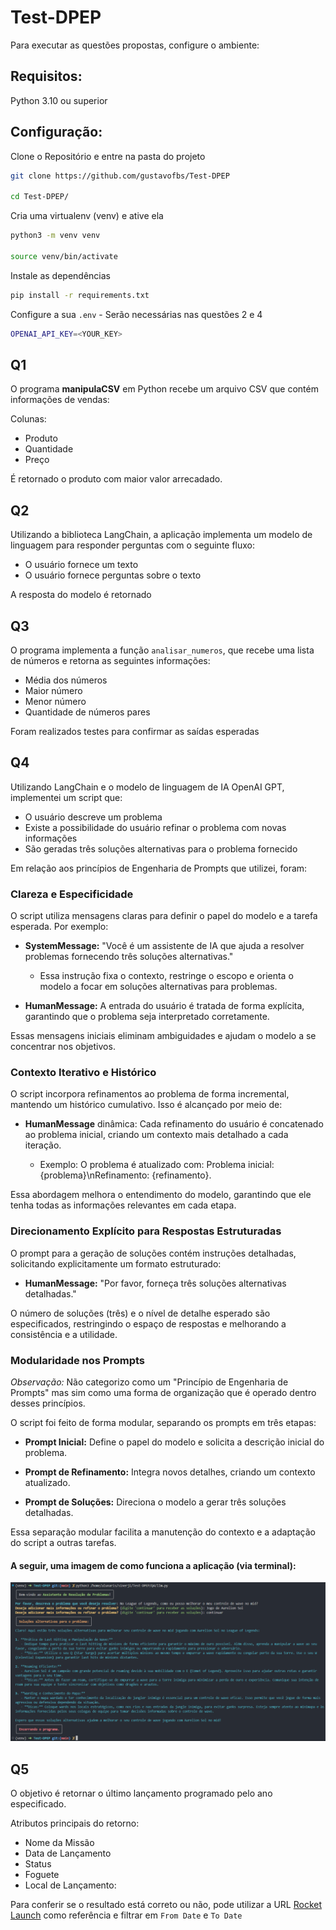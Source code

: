 # Test-DPEP

Para executar as questões propostas, configure o ambiente:

## Requisitos:

Python 3.10 ou superior

## Configuração:


Clone o Repositório e entre na pasta do projeto

```bash
git clone https://github.com/gustavofbs/Test-DPEP

cd Test-DPEP/
```

Cria uma virtualenv (venv) e ative ela

```bash
python3 -m venv venv

source venv/bin/activate 
```

Instale as dependências

```bash
pip install -r requirements.txt
```

Configure a sua `.env` - Serão necessárias nas questões 2 e 4

```bash
OPENAI_API_KEY=<YOUR_KEY>
```


## Q1

O programa **manipulaCSV** em Python recebe um arquivo CSV que contém informações de vendas: 

Colunas: 

- Produto 
- Quantidade 
- Preço

É retornado o produto com maior valor arrecadado. 

## Q2

Utilizando a biblioteca LangChain, a aplicação implementa um modelo de linguagem para responder perguntas com o seguinte fluxo:

- O usuário fornece um texto
- O usuário fornece perguntas sobre o texto

A resposta do modelo é retornado 




## Q3

O programa implementa a função `analisar_numeros`, que recebe uma lista de números e retorna as seguintes informações:

- Média dos números
- Maior número
- Menor número
- Quantidade de números pares

Foram realizados testes para confirmar as saídas esperadas

## Q4

Utilizando LangChain e o modelo de linguagem de IA OpenAI GPT, implementei um script 
que: 

- O usuário descreve um problema
- Existe a possibilidade do usuário refinar o problema com novas informações
- São geradas três soluções alternativas para o problema fornecido

Em relação aos princípios de Engenharia de Prompts que utilizei, foram:

### Clareza e Especificidade
O script utiliza mensagens claras para definir o papel do modelo e a tarefa esperada. Por exemplo:

- **SystemMessage:** "Você é um assistente de IA que ajuda a resolver problemas fornecendo três soluções alternativas."

    - Essa instrução fixa o contexto, restringe o escopo e orienta o modelo a focar em soluções alternativas para problemas.

- **HumanMessage:** A entrada do usuário é tratada de forma explícita, garantindo que o problema seja interpretado corretamente.

Essas mensagens iniciais eliminam ambiguidades e ajudam o modelo a se concentrar nos objetivos.

### Contexto Iterativo e Histórico
O script incorpora refinamentos ao problema de forma incremental, mantendo um histórico cumulativo. Isso é alcançado por meio de:

- **HumanMessage** dinâmica: Cada refinamento do usuário é concatenado ao problema inicial, criando um contexto mais detalhado a cada iteração.

    - Exemplo: O problema é atualizado com: Problema inicial: {problema}\nRefinamento: {refinamento}.

Essa abordagem melhora o entendimento do modelo, garantindo que ele tenha todas as informações relevantes em cada etapa.

###  Direcionamento Explícito para Respostas Estruturadas

O prompt para a geração de soluções contém instruções detalhadas, solicitando explicitamente um formato estruturado:

- **HumanMessage:** "Por favor, forneça três soluções alternativas detalhadas."

O número de soluções (três) e o nível de detalhe esperado são especificados, restringindo o espaço de respostas e melhorando a consistência e a utilidade.

### Modularidade nos Prompts

*Observação:* Não categorizo como um "Princípio de Engenharia de Prompts" mas sim como uma forma de organização que é operado dentro desses princípios.

O script foi feito de forma modular, separando os prompts em três etapas:

- **Prompt Inicial:** Define o papel do modelo e solicita a descrição inicial do problema.

- **Prompt de Refinamento:** Integra novos detalhes, criando um contexto atualizado.

- **Prompt de Soluções:** Direciona o modelo a gerar três soluções detalhadas.

Essa separação modular facilita a manutenção do contexto e a adaptação do script a outras tarefas.

#### A seguir, uma imagem de como funciona a aplicação (via terminal):

![outputQ4](/assets/outputQ4.png)

## Q5

O objetivo é retornar o último lançamento programado pelo ano especificado.

Atributos principais do retorno:

- Nome da Missão
- Data de Lançamento
- Status
- Foguete
- Local de Lançamento:

Para conferir se o resultado está correto ou não, pode utilizar a URL [Rocket Launch](https://rocketlaunch.org/past-rocket-launches) como referência e filtrar em `From Date` e `To Date`

